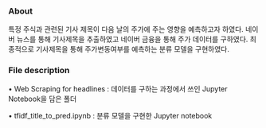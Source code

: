 ### About

특정 주식과 관련된 기사 제목이 다음 날의 주가에 주는 영향을 예측하고자 하였다. 네이버 뉴스를 통해 기사제목을 추출하였고 네이버 금융을 통해 주가 데이터를 구하였다. 최종적으로 기사제목을 통해 주가변동여부를 예측하는 분류 모델을 구현하였다.

### File description

• Web Scraping for headlines :  데이터를 구하는 과정에서 쓰인 Jupyter Notebook을 담은 폴더

• tfidf_title_to_pred.ipynb :  분류 모델을 구현한 Jupyter notebook
